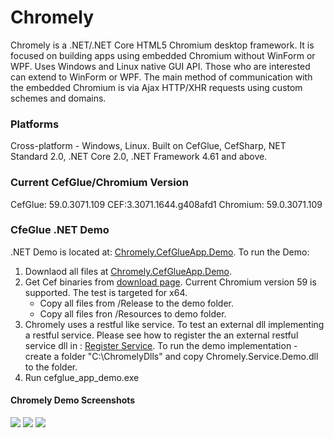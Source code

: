# Chromely
Chromely is a .NET/.NET Core HTML5 Chromium desktop framework. It is focused on building apps using embedded Chromium without WinForm or WPF. Uses Windows and Linux native GUI API. Those who are interested can extend to WinForm or WPF. The main method of communication with the embedded Chromium is via Ajax HTTP/XHR requests using custom schemes and domains.

### Platforms
Cross-platform - Windows, Linux. Built on CefGlue, CefSharp, NET Standard 2.0, .NET Core 2.0, .NET Framework 4.61 and above.

### Current CefGlue/Chromium Version
CefGlue: 59.0.3071.109
CEF:3.3071.1644.g408afd1
Chromium: 59.0.3071.109

### CfeGlue .NET Demo
.NET Demo is located at: [Chromely.CefGlueApp.Demo](https://github.com/mattkol/Chromely/tree/master/ChromelySolution/Chromely.CefGlueApp.Demo).
To run the Demo:
1. Downlaod all files at [Chromely.CefGlueApp.Demo](https://github.com/mattkol/Chromely/tree/master/ChromelySolution/Chromely.CefGlueApp.Demo).
2. Get Cef binaries from [download page](http://opensource.spotify.com/cefbuilds/index.html). Current Chromium version 59 is supported. The test is targeted for x64.  
    * Copy all files from /Release to the demo folder.
    * Copy all files fron /Resources to demo folder.
3. Chromely uses a restful like service. To test an external dll implementing a restful service. Please see how to register the an external restful service dll in :  [Register Service](https://github.com/mattkol/Chromely/blob/master/ChromelySolution/Chromely.CefGlueApp.Demo/Program.cs). To run the demo implementation - create a folder "C:\ChromelyDlls" and copy Chromely.Service.Demo.dll to the folder.
4. Run cefglue_app_demo.exe

#### Chromely Demo Screenshots
![](https://github.com/mattkol/Chromely/blob/master/Screenshots/chromely_index.png)
![](https://github.com/mattkol/Chromely/blob/master/Screenshots/chromely_index_info.png)
![](https://github.com/mattkol/Chromely/blob/master/Screenshots/chromely_index_restful.png)
